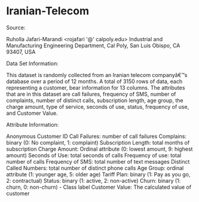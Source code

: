 # Iranian-Telecom
Source:

Ruholla Jafari-Marandi <rojafari '@' calpoly.edu>
Industrial and Manufacturing Engineering Department, Cal Poly, San Luis Obispo, CA 93407, USA


Data Set Information:

This dataset is randomly collected from an Iranian telecom companyâ€™s database over a period of 12 months. A total of 3150 rows of data, each representing a customer, bear information for 13 columns. The attributes that are in this dataset
are call failures, frequency of SMS, number of complaints, number of distinct calls, subscription length, age group, the charge amount, type of service, seconds of use, status, frequency of use, and Customer Value.

Attribute Information:

Anonymous Customer ID
Call Failures: number of call failures
Complains: binary (0: No complaint, 1: complaint)
Subscription Length: total months of subscription
Charge Amount: Ordinal attribute (0: lowest amount, 9: highest amount)
Seconds of Use: total seconds of calls
Frequency of use: total number of calls
Frequency of SMS: total number of text messages
Distinct Called Numbers: total number of distinct phone calls
Age Group: ordinal attribute (1: younger age, 5: older age)
Tariff Plan: binary (1: Pay as you go, 2: contractual)
Status: binary (1: active, 2: non-active)
Churn: binary (1: churn, 0: non-churn) - Class label
Customer Value: The calculated value of customer
